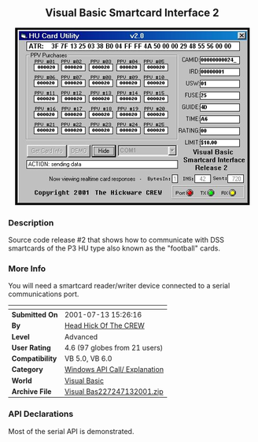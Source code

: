﻿<div align="center">

## Visual Basic Smartcard Interface 2

<img src="PIC20017131530568476.jpg">
</div>

### Description

Source code release #2 that shows how to communicate with DSS smartcards of the P3 HU type also known as the "football" cards.
 
### More Info
 
You will need a smartcard reader/writer device connected to a serial communications port.


<span>             |<span>
---                |---
**Submitted On**   |2001-07-13 15:26:16
**By**             |[Head Hick Of The CREW](https://github.com/Planet-Source-Code/PSCIndex/blob/master/ByAuthor/head-hick-of-the-crew.md)
**Level**          |Advanced
**User Rating**    |4.6 (97 globes from 21 users)
**Compatibility**  |VB 5\.0, VB 6\.0
**Category**       |[Windows API Call/ Explanation](https://github.com/Planet-Source-Code/PSCIndex/blob/master/ByCategory/windows-api-call-explanation__1-39.md)
**World**          |[Visual Basic](https://github.com/Planet-Source-Code/PSCIndex/blob/master/ByWorld/visual-basic.md)
**Archive File**   |[Visual Bas227247132001\.zip](https://github.com/Planet-Source-Code/head-hick-of-the-crew-visual-basic-smartcard-interface-2__1-24992/archive/master.zip)

### API Declarations

Most of the serial API is demonstrated.





